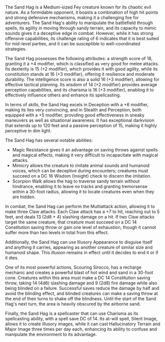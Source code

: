 The Sand Hag is a Medium-sized Fey creature known for its chaotic evil nature. As a formidable opponent, it boasts a combination of high hit points and strong defensive mechanisms, making it a challenging foe for adventurers. The Sand Hag's ability to manipulate the battlefield through spells, its agility in moving through sandy terrain, and its capacity to mimic sounds gives it a deceptive edge in combat. However, while it has strong offensive capabilities, its challenge rating of 6 indicates that it is best suited for mid-level parties, and it can be susceptible to well-coordinated strategies. 

The Sand Hag possesses the following attributes: a strength score of 18, granting it a +4 modifier, which is classified as very good for melee attacks. Its dexterity is 15 (+2 modifier), which provides it with good agility, while its constitution stands at 16 (+3 modifier), offering it resilience and moderate durability. The intelligence score is also a solid 16 (+3 modifier), allowing for effective tactical planning. Its wisdom of 14 (+2 modifier) provides average perception capabilities, and its charisma is 16 (+3 modifier), enabling it to effectively influence others and enhance its spellcasting. 

In terms of skills, the Sand Hag excels in Deception with a +6 modifier, making its lies very convincing, and in Stealth and Perception, both equipped with a +5 modifier, providing good effectiveness in sneaky maneuvers as well as situational awareness. It has exceptional darkvision that extends up to 120 feet and a passive perception of 15, making it highly perceptive in dim light.

The Sand Hag has several notable abilities:
- Magic Resistance gives it an advantage on saving throws against spells and magical effects, making it very difficult to incapacitate with magical attacks.
- Mimicry allows the creature to imitate animal sounds and humanoid voices, which can be deceptive during encounters; creatures must succeed on a DC 16 Wisdom (Insight) check to discern the imitation.
- Scorpion Walk allows the hag to traverse sandy terrain without hindrance, enabling it to leave no tracks and granting tremorsense within a 30-foot radius, allowing it to locate creatures even when they are hidden.

In combat, the Sand Hag can perform the Multiattack action, allowing it to make three Claw attacks. Each Claw attack has a +7 to hit, reaching out to 5 feet, and deals 13 (2d8 + 4) slashing damage on a hit. If two Claw attacks target the same creature, that creature must succeed on a DC 14 Constitution saving throw or gain one level of exhaustion, though it cannot suffer more than two levels in total from this effect.

Additionally, the Sand Hag can use Illusory Appearance to disguise itself and anything it carries, appearing as another creature of similar size and humanoid shape. This illusion remains in effect until it decides to end it or if it dies.

One of its most powerful actions, Scouring Sirocco, has a recharge mechanic and creates a powerful blast of hot wind and sand in a 30-foot cone. Creatures within this area must make a DC 14 Constitution saving throw, taking 14 (4d6) slashing damage and 9 (2d8) fire damage while also being blinded on a failure. Successful saves reduce the damage by half and avoid the blinding effect, and blinded creatures can make a saving throw at the end of their turns to shake off the blindness. Until the start of the Sand Hag's next turn, the area is heavily obscured by the airborne sand.

Finally, the Sand Hag is a spellcaster that can use Charisma as its spellcasting ability, with a spell save DC of 14. Its at-will spell, Silent Image, allows it to create illusory images, while it can cast Hallucinatory Terrain and Major Image three times per day each, enhancing its ability to confuse and manipulate the environment to its advantage.